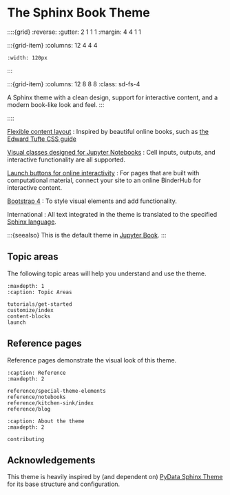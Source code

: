 # The Sphinx Book Theme

::::{grid}
:reverse:
:gutter: 2 1 1 1
:margin: 4 4 1 1

:::{grid-item}
:columns: 12 4 4 4

```{image} ./_static/logo-square.png
:width: 120px
```
:::

:::{grid-item}
:columns: 12 8 8 8
:class: sd-fs-4

A Sphinx theme with a clean design, support for interactive content, and a modern book-like look and feel.
:::

::::

[Flexible content layout](layout)
: Inspired by beautiful online books, such as [the Edward Tufte CSS guide](https://edwardtufte.github.io/tufte-css/)

[Visual classes designed for Jupyter Notebooks](reference/notebooks)
: Cell inputs, outputs, and interactive functionality are all supported.

[Launch buttons for online interactivity](launch)
: For pages that are built with computational material, connect your site to an online BinderHub for interactive content.

[Bootstrap 4](https://getbootstrap.com/docs/4.0/getting-started/introduction/)
: To style visual elements and add functionality.

International
: All text integrated in the theme is translated to the specified [Sphinx language](https://www.sphinx-doc.org/en/master/usage/configuration.html#confval-language).

:::{seealso}
This is the default theme in [Jupyter Book](https://jupyterbook.org).
:::

## Topic areas

The following topic areas will help you understand and use the theme.

```{toctree}
:maxdepth: 1
:caption: Topic Areas

tutorials/get-started
customize/index
content-blocks
launch
```

## Reference pages

Reference pages demonstrate the visual look of this theme.

```{toctree}
:caption: Reference
:maxdepth: 2

reference/special-theme-elements
reference/notebooks
reference/kitchen-sink/index
reference/blog
```


```{toctree}
:caption: About the theme
:maxdepth: 2

contributing
```

## Acknowledgements

This theme is heavily inspired by (and dependent on)
[PyData Sphinx Theme](https://pydata-sphinx-theme.readthedocs.io/) for its base
structure and configuration.

[pypi-badge]: https://img.shields.io/pypi/v/sphinx-book-theme.svg
[pypi-link]: https://pypi.org/project/sphinx-book-theme
